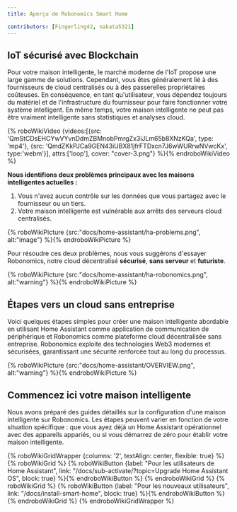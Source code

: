 ```yaml
---
title: Aperçu de Robonomics Smart Home

contributors: [Fingerling42, nakata5321]
---
```


## IoT sécurisé avec Blockchain

Pour votre maison intelligente, le marché moderne de l'IoT propose une large gamme de solutions. Cependant, vous êtes généralement lié à des fournisseurs de cloud centralisés ou à des passerelles propriétaires coûteuses. En conséquence, en tant qu'utilisateur, vous dépendez toujours du matériel et de l'infrastructure du fournisseur pour faire fonctionner votre système intelligent. En même temps, votre maison intelligente ne peut pas être vraiment intelligente sans statistiques et analyses cloud.

{% roboWikiVideo {videos:[{src: 'QmStCDsEHCYwVYvnDdmZBMnobPmrgZx3iJLm65b8XNzKQa', type: 'mp4'}, {src: 'QmdZKkPJCa9GEN43iUBX81jfrFTDxcn7J6wWURrwNVwcKx', type:'webm'}], attrs:['loop'], cover: "cover-3.png"} %}{% endroboWikiVideo %}

**Nous identifions deux problèmes principaux avec les maisons intelligentes actuelles :**

1. Vous n'avez aucun contrôle sur les données que vous partagez avec le fournisseur ou un tiers.
2. Votre maison intelligente est vulnérable aux arrêts des serveurs cloud centralisés.

{% roboWikiPicture {src:"docs/home-assistant/ha-problems.png", alt:"image"} %}{% endroboWikiPicture %}

Pour résoudre ces deux problèmes, nous vous suggérons d'essayer Robonomics, notre cloud décentralisé **sécurisé**, **sans serveur** et **futuriste**.

{% roboWikiPicture {src:"docs/home-assistant/ha-robonomics.png", alt:"warning"} %}{% endroboWikiPicture %}

## Étapes vers un cloud sans entreprise

Voici quelques étapes simples pour créer une maison intelligente abordable en utilisant Home Assistant comme application de communication de périphérique et Robonomics comme plateforme cloud décentralisée sans entreprise. Robonomics exploite des technologies Web3 modernes et sécurisées, garantissant une sécurité renforcée tout au long du processus.

{% roboWikiPicture {src:"docs/home-assistant/OVERVIEW.png", alt:"warning"} %}{% endroboWikiPicture %}

## Commencez ici votre maison intelligente

Nous avons préparé des guides détaillés sur la configuration d'une maison intelligente sur Robonomics. Les étapes peuvent varier en fonction de votre situation spécifique : que vous ayez déjà un Home Assistant opérationnel avec des appareils appariés, ou si vous démarrez de zéro pour établir votre maison intelligente.

{% roboWikiGridWrapper {columns: '2', textAlign: center, flexible: true} %}
	{% roboWikiGrid %} 	{% roboWikiButton {label: "Pour les utilisateurs de Home Assistant", link: "/docs/sub-activate/?topic=Upgrade Home Assistant OS", block: true} %}{% endroboWikiButton %} {% endroboWikiGrid %}
	{% roboWikiGrid %} 	{% roboWikiButton {label: "Pour les nouveaux utilisateurs", link: "/docs/install-smart-home", block: true} %}{% endroboWikiButton %} {% endroboWikiGrid %}
{% endroboWikiGridWrapper %}